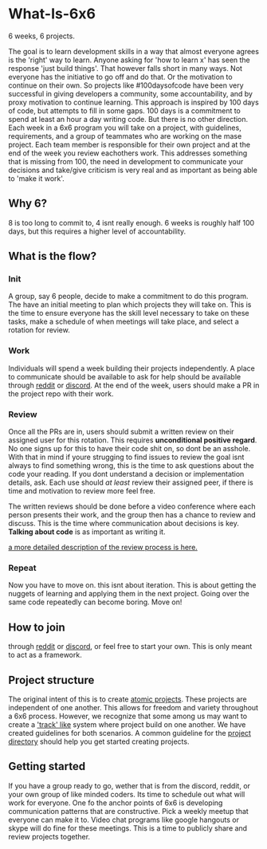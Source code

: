 # What-Is-6x6

6 weeks, 6 projects.

The goal is to learn development skills in a way that almost everyone agrees is the 'right' way to learn. Anyone asking for 'how to learn x' has seen the response 'just build things'. That however falls short in many ways. Not everyone has the initiative to go off and do that. Or the motivation to continue on their own. So projects like #100daysofcode have been very successful in giving developers a community, some accountability, and by proxy motivation to continue learning. This approach is inspired by 100 days of code, but attempts to fill in some gaps. 100 days is a commitment to spend at least an hour a day writing code. But there is no other direction. Each week in a 6x6 program you will take on a project, with guidelines, requirements, and a group of teammates who are working on the mase project. Each team member is responsible for their own project and at the end of the week you review eachothers work. This addresses something that is missing from 100, the need in development to communicate your decisions and take/give criticism is very real and as important as being able to 'make it work'.

## Why 6?

8 is too long to commit to, 4 isnt really enough. 6 weeks is roughly half 100 days, but this requires a higher level of accountability.

## What is the flow?

### Init

A group, say 6 people, decide to make a commitment to do this program. The have an initial meeting to plan which projects they will take on. This is the time to ensure everyone has the skill level necessary to take on these tasks, make a schedule of when meetings will take place, and select a rotation for review.

### Work

Individuals will spend a week building their projects independently. A place to communicate should be available to ask for help should be available through [reddit](https://www.reddit.com/r/6by6/) or [discord](https://discord.gg/KMzM9br). At the end of the week, users should make a PR in the project repo with their work.

### Review

Once all the PRs are in, users should submit a written review on their assigned user for this rotation. This requires **unconditional positive regard**. No one signs up for this to have their code shit on, so dont be an asshole. With that in mind if youre strugging to find issues to review the goal isnt always to find something wrong, this is the time to ask questions about the code your reading. If you dont understand a decision or implementation details, ask. Each use should _at least_ review their assigned peer, if there is time and motivation to review more feel free.

The written reviews should be done before a video conference where each person presents their work, and the group then has a chance to review and discuss. This is the time where communication about decisions is key. **Talking about code** is as important as writing it.

[a more detailed description of the review process is here.](structure/review-process.md)

### Repeat

Now you have to move on. this isnt about iteration. This is about getting the nuggets of learning and applying them in the next project. Going over the same code repeatedly can become boring. Move on!

## How to join

through [reddit](https://www.reddit.com/r/6by6/) or [discord](https://discord.gg/KMzM9br), or feel free to start your own. This is only meant to act as a framework.

## Project structure

The original intent of this is to create [atomic projects](structure/atomic-project-repo.md). These projects are independent of one another. This allows for freedom and variety throughout a 6x6 process. However, we recognize that some among us may want to create a ['track' like](/structure/track-repo.md) system where project build on one another. We have created guidelines for both scenarios. A common guideline for the [project directory](structure/project-directory-and-readme.md) should help you get started creating projects.

## Getting started

If you have a group ready to go, wether that is from the discord, reddit, or your own group of like minded coders. Its time to schedule out what will work for everyone. One fo the anchor points of 6x6 is developing communication patterns that are constructive. Pick a weekly meetup that everyone can make it to. Video chat programs like google hangouts or skype will do fine for these meetings. This is a time to publicly share and review projects together.
